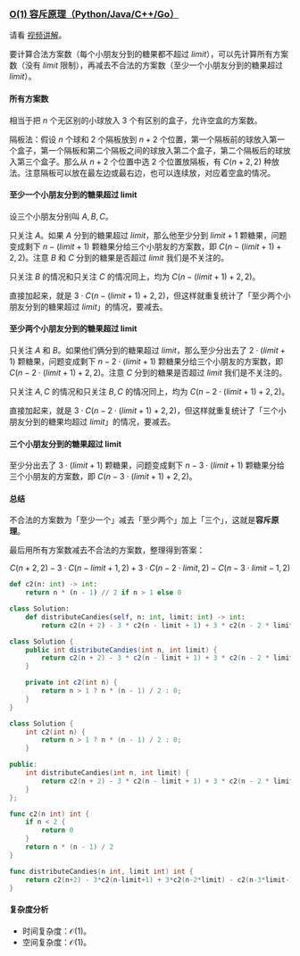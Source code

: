 ### [O(1) 容斥原理（Python/Java/C++/Go）](https://leetcode.cn/problems/distribute-candies-among-children-i/solutions/2522970/o1-rong-chi-yuan-li-pythonjavacgo-by-end-smj5/)

请看 [视频讲解](https://leetcode.cn/link/?target=https%3A%2F%2Fwww.bilibili.com%2Fvideo%2FBV1Ww411T7JP%2F)。

要计算合法方案数（每个小朋友分到的糖果都不超过 $limit$），可以先计算所有方案数（没有 $limit$ 限制），再减去不合法的方案数（至少一个小朋友分到的糖果超过 $limit$）。

#### 所有方案数

相当于把 $n$ 个无区别的小球放入 $3$ 个有区别的盒子，允许空盒的方案数。

隔板法：假设 $n$ 个球和 $2$ 个隔板放到 $n+2$ 个位置，第一个隔板前的球放入第一个盒子，第一个隔板和第二个隔板之间的球放入第二个盒子，第二个隔板后的球放入第三个盒子。那么从 $n+2$ 个位置中选 $2$ 个位置放隔板，有 $C(n+2, 2)$ 种放法。注意隔板可以放在最左边或最右边，也可以连续放，对应着空盒的情况。

#### 至少一个小朋友分到的糖果超过 limit

设三个小朋友分别叫 $A,B,C$。

只关注 $A$。如果 $A$ 分到的糖果超过 $limit$，那么他至少分到 $limit+1$ 颗糖果，问题变成剩下 $n-(limit+1)$ 颗糖果分给三个小朋友的方案数，即 $C(n-(limit+1)+2, 2)$。注意 $B$ 和 $C$ 分到的糖果是否超过 $limit$ 我们是不关注的。

只关注 $B$ 的情况和只关注 $C$ 的情况同上，均为 $C(n-(limit+1)+2, 2)$。

直接加起来，就是 $3\cdot C(n-(limit+1)+2, 2)$，但这样就重复统计了「至少两个小朋友分到的糖果超过 $limit$」的情况，要减去。

#### 至少两个小朋友分到的糖果超过 limit

只关注 $A$ 和 $B$。如果他们俩分到的糖果超过 $limit$，那么至少分出去了 $2\cdot (limit+1)$ 颗糖果，问题变成剩下 $n-2\cdot (limit+1)$ 颗糖果分给三个小朋友的方案数，即 $C(n-2\cdot(limit+1)+2, 2)$。注意 $C$ 分到的糖果是否超过 $limit$ 我们是不关注的。

只关注 $A,C$ 的情况和只关注 $B,C$ 的情况同上，均为 $C(n-2\cdot(limit+1)+2, 2)$。

直接加起来，就是 $3\cdot C(n-2\cdot(limit+1)+2, 2)$，但这样就重复统计了「三个小朋友分到的糖果均超过 $limit$」的情况，要减去。

#### 三个小朋友分到的糖果超过 limit

至少分出去了 $3\cdot (limit+1)$ 颗糖果，问题变成剩下 $n-3\cdot (limit+1)$ 颗糖果分给三个小朋友的方案数，即 $C(n-3\cdot(limit+1)+2, 2)$。

#### 总结

不合法的方案数为「至少一个」减去「至少两个」加上「三个」，这就是**容斥原理**。

最后用所有方案数减去不合法的方案数，整理得到答案：

$$C(n+2, 2) - 3\cdot C(n-limit+1, 2) + 3\cdot C(n-2\cdot limit, 2) - C(n-3\cdot limit-1, 2)$$

```python
def c2(n: int) -> int:
    return n * (n - 1) // 2 if n > 1 else 0

class Solution:
    def distributeCandies(self, n: int, limit: int) -> int:
        return c2(n + 2) - 3 * c2(n - limit + 1) + 3 * c2(n - 2 * limit) - c2(n - 3 * limit - 1)
```

```java
class Solution {
    public int distributeCandies(int n, int limit) {
        return c2(n + 2) - 3 * c2(n - limit + 1) + 3 * c2(n - 2 * limit) - c2(n - 3 * limit - 1);
    }

    private int c2(int n) {
        return n > 1 ? n * (n - 1) / 2 : 0;
    }
}
```

```cpp
class Solution {
    int c2(int n) {
        return n > 1 ? n * (n - 1) / 2 : 0;
    }

public:
    int distributeCandies(int n, int limit) {
        return c2(n + 2) - 3 * c2(n - limit + 1) + 3 * c2(n - 2 * limit) - c2(n - 3 * limit - 1);
    }
};
```

```go
func c2(n int) int {
    if n < 2 {
        return 0
    }
    return n * (n - 1) / 2
}

func distributeCandies(n int, limit int) int {
    return c2(n+2) - 3*c2(n-limit+1) + 3*c2(n-2*limit) - c2(n-3*limit-1)
}
```

#### 复杂度分析

- 时间复杂度：$\mathcal{O}(1)$。
- 空间复杂度：$\mathcal{O}(1)$。
